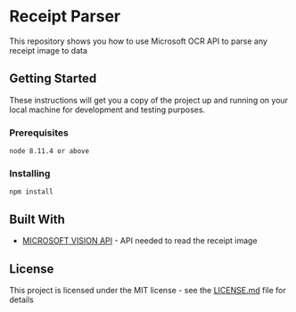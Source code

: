 # Receipt Parser
This repository shows you how to use Microsoft OCR API to parse any receipt image to data

## Getting Started
These instructions will get you a copy of the project up and running on your local machine for development and testing purposes.

### Prerequisites
```
node 8.11.4 or above
```

### Installing
```
npm install
```

## Built With
* [MICROSOFT VISION API](https://azure.microsoft.com/en-us/services/cognitive-services/) - API needed to read the receipt image

## License
This project is licensed under the MIT license - see the [LICENSE.md](LICENSE.md) file for details
